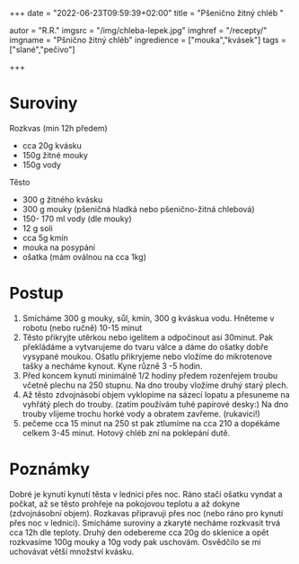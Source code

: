 +++
date = "2022-06-23T09:59:39+02:00"
title = "Pšenično žitný chléb "

autor = "R.R."
imgsrc = "/img/chleba-lepek.jpg"
imghref = "/recepty/"
imgname = "Pšnično žitný chléb"
ingredience = ["mouka","kvásek"]
tags = ["slané","pečivo"]


+++

# Suroviny
Rozkvas (min 12h předem)
- cca 20g kvásku 
- 150g žitné mouky
- 150g vody

Těsto
- 300 g žitného kvásku 
- 300 g mouky (pšeničná hladká nebo pšenično-žitná chlebová)
- 150- 170 ml vody (dle mouky)
- 12 g soli 
- cca 5g kmín 
- mouka na posypání
- ošatka (mám oválnou na cca 1kg)

# Postup

1. Smícháme 300 g mouky,  sůl, kmín, 300 g kváskua vodu. Hněteme v robotu (nebo ručně) 10-15 minut
2. Těsto přikryjte utěrkou nebo igelitem a odpočinout asi 30minut. Pak překládáme a vytvarujeme do tvaru válce a dáme do ošatky dobře vysypané moukou. Ošatlu přikryjeme nebo vložíme do mikrotenove tašky a necháme kynout. Kyne různě 3 -5 hodin. 
3. Před koncem kynutí minimálně 1/2 hodiny předem rozenřejem troubu včetně plechu na 250 stupnu. Na dno trouby vložíme druhý starý plech.
4. Až těsto zdvojnásobí objem vyklopíme na sázecí lopatu a přesuneme na vyhřátý plech do trouby. (zatím používám tuhé papírové desky:) Na dno trouby vlijeme trochu horké vody a obratem zavřeme. (rukavici!)
5. pečeme cca 15 minut na 250 st pak ztlumíme na cca 210 a dopékáme celkem 3-45 minut. Hotový chléb zní na poklepání dutě.


# Poznámky
Dobré je kynutí kynutí těsta v lednici přes noc. Ráno stačí ošatku vyndat a počkat, až se těsto prohřeje na pokojovou teplotu a až dokyne (zdvojnásobní objem).
Rozkavas připravuji přes noc (nebo ráno pro kynutí přes noc v lednici). Smícháme suroviny a zkaryté necháme rozkvasit trvá cca 12h dle teploty.
Druhý den odebereme cca 20g do sklenice a opět rozkvasíme 100g mouky a 10g vody pak uschovám. Osvědčilo se mi uchovávat větší množství kvásku.





<!--more-->